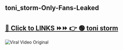 
 ## toni_storm-Only-Fans-Leaked

# <h2><a href="https://clipsfans.com/toni_storm&ref=git">🔗 Click to LINKS ⏩⏩ 👉 🟢 toni storm </a></h2>

<a href="https://clipsfans.com/toni_storm&ref=git" rel="nofollow" data-target="animated-image.originalLink"><img src="https://i.ibb.co.com/xMMVF88/686577567.gif" alt="Viral Video Original" style="max-width: 100%; display: inline-block;" data-target="animated-image.originalImage"></a>

